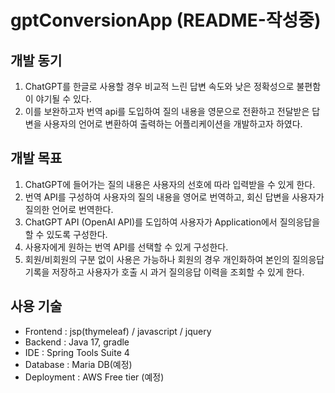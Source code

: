 # gptConversionApp (README-작성중)

## 개발 동기
1. ChatGPT를 한글로 사용할 경우 비교적 느린 답변 속도와 낮은 정확성으로 불편함이 야기될 수 있다.
2. 이를 보완하고자 번역 api를 도입하여 질의 내용을 영문으로 전환하고 전달받은 답변을 사용자의 언어로 변환하여 출력하는 어플리케이션을 개발하고자 하였다.


## 개발 목표
1. ChatGPT에 들어가는 질의 내용은 사용자의 선호에 따라 입력받을 수 있게 한다.
2. 번역 API를 구성하여 사용자의 질의 내용을 영어로 번역하고, 회신 답변을 사용자가 질의한 언어로 번역한다.
3. ChatGPT API (OpenAI API)를 도입하여 사용자가 Application에서 질의응답을 할 수 있도록 구성한다.
4. 사용자에게 원하는 번역 API를 선택할 수 있게 구성한다.
5. 회원/비회원의 구분 없이 사용은 가능하나 회원의 경우 개인화하여 본인의 질의응답 기록을 저장하고 사용자가 호출 시 과거 질의응답 이력을 조회할 수 있게 한다.


## 사용 기술
- Frontend : jsp(thymeleaf) / javascript / jquery
- Backend : Java 17, gradle
- IDE : Spring Tools Suite 4
- Database : Maria DB(예정)
- Deployment : AWS Free tier (예정)
